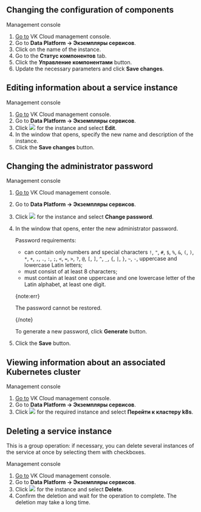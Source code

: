 ## Changing the configuration of components

<tabs>
<tablist>
<tab>Management console</tab>
</tablist>
<tabpanel>

1. [Go to](https://msk.cloud.vk.com/app/en/) VK Cloud management console.
1. Go to **Data Platform → Экземпляры сервисов**.
1. Click on the name of the instance.
1. Go to the **Статус компонентов** tab.
1. Click the **Управление компонентами** button.
1. Update the necessary parameters and click **Save changes**.

</tabpanel>
</tabs>

## Editing information about a service instance

<tabs>
<tablist>
<tab>Management console</tab>
</tablist>
<tabpanel>

1. [Go to](https://msk.cloud.vk.com/app/en/) VK Cloud management console.
1. Go to **Data Platform → Экземпляры сервисов**.
1. Click ![ ](/en/assets/more-icon.svg "inline") for the instance and select **Edit**.
1. In the window that opens, specify the new name and description of the instance.
1. Click the **Save changes** button.

</tabpanel>
</tabs>

## Changing the administrator password

<tabs>
<tablist>
<tab>Management console</tab>
</tablist>
<tabpanel>

1. [Go to](https://msk.cloud.vk.com/app/en/) VK Cloud management console.
1. Go to **Data Platform → Экземпляры сервисов**.
1. Click ![ ](/en/assets/more-icon.svg "inline") for the instance and select **Change password**.
1. In the window that opens, enter the new administrator password.

   Password requirements:

   - can contain only numbers and special characters `!`, `"`, `#`, `$`, `%`, `&`, `(`, `)`, `*`, `+`, `,`, `.`, `:`, `;`, `<`, `=`, `>`, `?`, `@`, `[`, `]`, `^`, `_`, `{`, `|`, `}`, `~`, `-`, uppercase and lowercase Latin letters;
   - must consist of at least 8 characters;
   - must contain at least one uppercase and one lowercase letter of the Latin alphabet, at least one digit.

   {note:err}

   The password cannot be restored.

   {/note}

   To generate a new password, click **Generate** button.

1. Click the **Save** button.

</tabpanel>
</tabs>

## Viewing information about an associated Kubernetes cluster

<tabs>
<tablist>
<tab>Management console</tab>
</tablist>
<tabpanel>

1. [Go to](https://msk.cloud.vk.com/app/en/) VK Cloud management console.
1. Go to **Data Platform → Экземпляры сервисов**.
1. Click ![ ](/en/assets/more-icon.svg "inline") for the required instance and select **Перейти к кластеру k8s**.

</tabpanel>
</tabs>

## Deleting a service instance

This is a group operation: if necessary, you can delete several instances of the service at once by selecting them with checkboxes.

<tabs>
<tablist>
<tab>Management console</tab>
</tablist>
<tabpanel>

1. [Go to](https://msk.cloud.vk.com/app/en/) VK Cloud management console.
1. Go to **Data Platform → Экземпляры сервисов**.
1. Click ![ ](/en/assets/more-icon.svg "inline") for the instance and select **Delete**.
1. Confirm the deletion and wait for the operation to complete. The deletion may take a long time.

</tabpanel>
</tabs>
